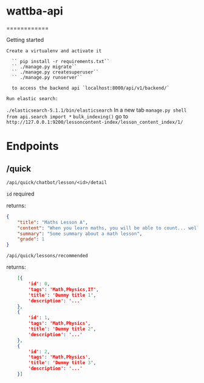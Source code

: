 # wattba-api
============

Getting started
~~~~~~~~~~~~~~~~
Create a virtualenv and activate it

  `` pip install -r requirements.txt``
  `` ./manage.py migrate``
  `` ./manage.py createsuperuser``
  `` ./manage.py runserver``

  to access the backend api `localhost:8000/api/v1/backend/`

Run elastic search:
~~~~~~~~~~~~~~~~~~~~~
`` ./elasticsearch-5.1.1/bin/elasticsearch ``
In a new tab
`` manage.py shell ``
``from api.search import *``
``bulk_indexing()``
go to ``http://127.0.0.1:9200/lessoncontent-index/lesson_content_index/1/``



# Endpoints

## /quick

``/api/quick/chatbot/lesson/<id>/detail``

`id` required

returns:
```json
{
    "title": "Maths Lesson A",
    "content": "When you learn maths, you will be able to count... well sorta",
    "summary": "Some summary about a math lesson",
    "grade": 1
}
```

``/api/quick/lessons/recommended``

returns:
```json
    [{
        'id': 0,
        'tags': 'Math,Physics,IT',
        'title': 'Dummy title 1',
        'description': '...'
    },
    {
        'id': 1,
        'tags': 'Math,Physics',
        'title': 'Dummy title 2',
        'description': '...'
    },
    {
        'id': 2,
        'tags': 'Math,Physics',
        'title': 'Dummy title 3',
        'description': '...'
    }]
```